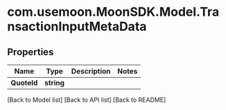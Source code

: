# com.usemoon.MoonSDK.Model.TransactionInputMetaData

## Properties

| Name        | Type       | Description | Notes |
| ----------- | ---------- | ----------- | ----- |
| **QuoteId** | **string** |             |       |

\[Back to Model list] \[Back to API list] \[Back to README]
